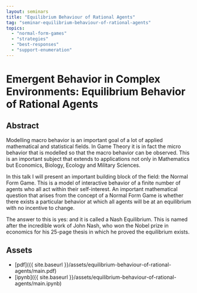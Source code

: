 ```yaml
---
layout: seminars
title: "Equilibrium Behaviour of Rational Agents"
tag: "seminar-equilibrium-behaviour-of-rational-agents"
topics:
  - "normal-form-games"
  - "strategies"
  - "best-responses"
  - "support-enumeration"
---
```


# Emergent Behavior in Complex Environments: Equilibrium Behavior of Rational Agents

## Abstract

Modelling macro behavior is an important goal of a lot of applied mathematical and
statistical fields. In Game Theory it is in fact the micro behavior that is modelled
so that the macro behavior can be observed. This is an important subject that extends
to applications not only in Mathematics but Economics, Biology, Ecology and Military Sciences.

In this talk I will present an important building block of the field: the Normal Form Game.
This is a model of interactive behavior of a finite number of agents who all act within
their self-interest. An important mathematical question that arises from the concept of a
Normal Form Game is whether there exists a particular behavior at which all agents will
be at an equilibrium with no incentive to change.

The answer to this is yes: and it is called a Nash Equilibrium. This is named after
the incredible work of John Nash, who won the Nobel prize in economics for his 25-page
thesis in which he proved the equilibrium exists.

## Assets

- [pdf]({{ site.baseurl }}/assets/equilibrium-behaviour-of-rational-agents/main.pdf)
- [ipynb]({{ site.baseurl }}/assets/equilibrium-behaviour-of-rational-agents/main.ipynb)
